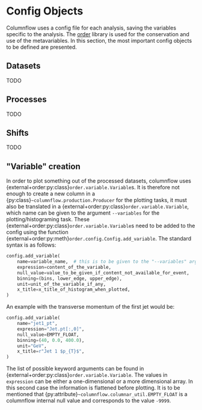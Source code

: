 # Config Objects

Columnflow uses a config file for each analysis, saving the variables specific to the analysis. The
[order](https://github.com/riga/order) library is used for the conservation and use of the
metavariables. In this section, the most important config objects to be defined are presented.

## Datasets

TODO

## Processes

TODO

## Shifts

TODO

## "Variable" creation

In order to plot something out of the processed datasets, columnflow uses
{external+order:py:class}`order.variable.Variable`s. It is therefore not enough to create a new
column in a {py:class}`~columnflow.production.Producer` for the plotting tasks, it must also be
translated in a {external+order:py:class}`order.variable.Variable`, which name can be given
to the argument ```--variables``` for the plotting/histograming task. These
{external+order:py:class}`order.variable.Variable`s need to be added to the config using the
function {external+order:py:meth}`order.config.Config.add_variable`. The standard syntax is as
follows:
```python
config.add_variable(
    name=variable_name,  # this is to be given to the "--variables" argument for the plotting task
    expression=content_of_the_variable,
    null_value=value_to_be_given_if_content_not_available_for_event,
    binning=(bins, lower_edge, upper_edge),
    unit=unit_of_the_variable_if_any,
    x_title=x_title_of_histogram_when_plotted,
)
```

An example with the transverse momentum of the first jet would be:
```python
config.add_variable(
    name="jet1_pt",
    expression="Jet.pt[:,0]",
    null_value=EMPTY_FLOAT,
    binning=(40, 0.0, 400.0),
    unit="GeV",
    x_title=r"Jet 1 $p_{T}$",
)
```

The list of possible keyword arguments can be found in
{external+order:py:class}`order.variable.Variable`. The values in ```expression``` can be either a
one-dimensional or a more dimensional array. In this second case the information is flattened before
plotting. It is to be mentioned that {py:attribute}`~columnflow.columnar_util.EMPTY_FLOAT` is a
columnflow internal null value and corresponds to the value ```-9999```.
